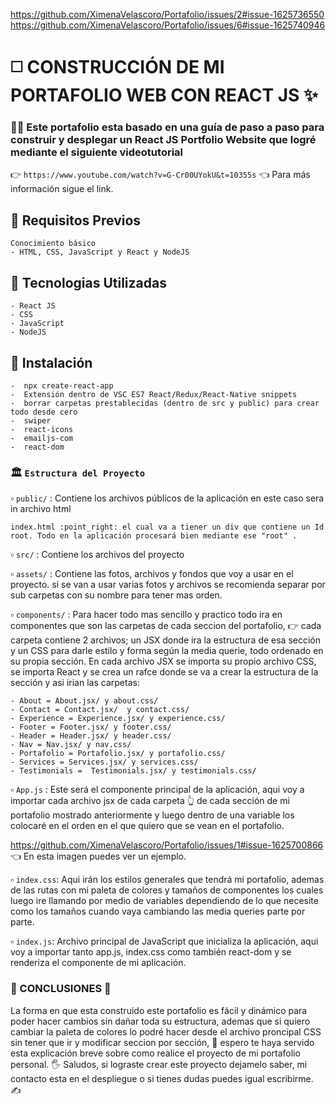 https://github.com/XimenaVelascoro/Portafolio/issues/2#issue-1625736550 
https://github.com/XimenaVelascoro/Portafolio/issues/6#issue-1625740946


#  :white_medium_square: CONSTRUCCIÓN DE MI PORTAFOLIO WEB CON REACT JS  :sparkles:


### :woman_technologist: Este portafolio esta basado en una guía de paso a paso para construir y desplegar un React JS Portfolio Website que logré mediante el siguiente videotutorial
:point_right: `https://www.youtube.com/watch?v=G-Cr00UYokU&t=10355s` :point_left: Para más información sigue el link.


## :round_pushpin: Requisitos Previos
    Conocimiento básico
    - HTML, CSS, JavaScript y React y NodeJS
    
## :dizzy: Tecnologias Utilizadas
    - React JS
    - CSS
    - JavaScript
    - NodeJS
    
## :electric_plug: Instalación
    -  npx create-react-app
    -  Extensión dentro de VSC ES7 React/Redux/React-Native snippets
    -  borrar carpetas prestablecidas (dentro de src y public) para crear todo desde cero
    -  swiper
    -  react-icons
    -  emailjs-com
    -  react-dom
   

### 	:classical_building: `Estructura del Proyecto`
:white_small_square: `public/`  : Contiene los archivos públicos de la aplicación en este caso sera in archivo html
       
    index.html :point_right: el cual va a tiener un div que contiene un Id root. Todo en la aplicación procesará bien mediante ese "root" .
       
:white_small_square: `src/` : Contiene los archivos del proyecto


:white_small_square: `assets/` : Contiene las fotos, archivos y fondos que voy a usar en el proyecto. si se van a usar varias fotos y archivos se recomienda separar por sub carpetas con su nombre para tener mas orden.
     
     
 :white_small_square: `components/` : Para hacer todo mas sencillo y practico todo ira en componentes que son las carpetas de cada seccion del portafolio, :point_right: cada carpeta contiene 2 archivos; un JSX donde ira la estructura de esa sección y un CSS para darle estilo y forma según la media querie, todo ordenado en su propia sección. En cada archivo JSX se importa su propio archivo CSS, se importa React y se crea un rafce donde se va a crear la estructura de la sección y asi irian las carpetas:
        
    - About = About.jsx/ y about.css/  
    - Contact = Contact.jsx/  y contact.css/
    - Experience = Experience.jsx/ y experience.css/
    - Footer = Footer.jsx/ y footer.css/
    - Header = Header.jsx/ y header.css/
    - Nav = Nav.jsx/ y nav.css/ 
    - Portafolio = Portafolio.jsx/ y portafolio.css/
    - Services = Services.jsx/ y services.css/
    - Testimonials =  Testimonials.jsx/ y testimonials.css/
    
    
    

    
  :white_small_square: `App.js` :  Este será el componente principal de la aplicación, aqui voy a importar cada archivo jsx de cada  carpeta :point_up_2: de cada sección de mi portafolio mostrado anteriormente y luego dentro de una variable los colocaré en el orden en el que quiero que se vean en el portafolio.
   
 https://github.com/XimenaVelascoro/Portafolio/issues/1#issue-1625700866 :point_left: En esta imagen puedes ver un ejemplo.
   
  :white_small_square: `index.css`: Aqui irán los estilos generales que tendrá mi portafolio, ademas de las rutas con  mi paleta de colores y tamaños de componentes  los cuales luego ire llamando por medio de variables dependiendo de lo que necesite como los tamaños cuando vaya cambiando las media queries parte por parte. 
                     
  :white_small_square: `index.js`: Archivo principal de JavaScript que inicializa la aplicación, aqui voy a importar tanto app.js, index.css como también react-dom y se renderiza el componente de mi aplicación.


### :dart: CONCLUSIONES  	:tada:

La forma en que esta construido este portafolio es fácil y dinámico para poder hacer cambios sin dañar toda su estructura, ademas que si quiero cambiar la paleta de colores lo podré hacer desde el archivo proncipal CSS sin tener que ir y modificar seccion por sección, :star_struck: espero te haya servido esta explicación breve sobre como realice el proyecto de mi portafolio personal. :raised_hand_with_fingers_splayed: Saludos, si lograste crear este proyecto dejamelo saber, mi contacto esta en el despliegue o si tienes dudas puedes igual escribirme. :writing_hand:   
